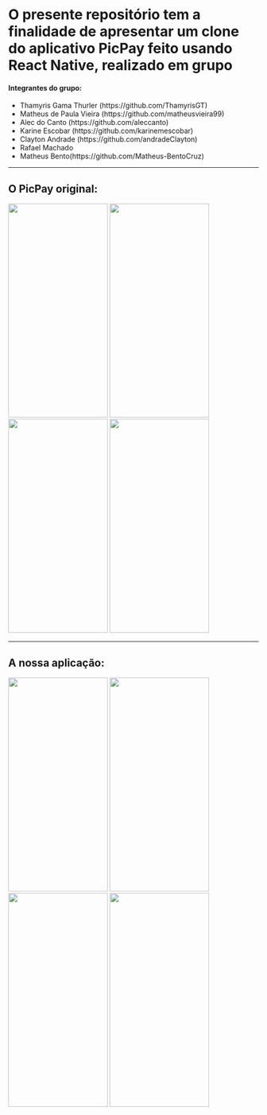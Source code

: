 <h1>O presente repositório tem a finalidade de apresentar um clone do aplicativo PicPay feito usando React Native, realizado em grupo</h1>

<h4>Integrantes do grupo:</h4>
<ul>

  <li>Thamyris Gama Thurler (https://github.com/ThamyrisGT)
  <li>Matheus de Paula Vieira (https://github.com/matheusvieira99)
  <li>Alec do Canto (https://github.com/aleccanto)
  <li>Karine Escobar (https://github.com/karinemescobar)
  <li>Clayton Andrade (https://github.com/andradeClayton)
  <li>Rafael Machado
  <li>Matheus Bento(https://github.com/Matheus-BentoCruz)
  
 </ul>
 <hr>
 
 <h2>O PicPay original:</h2>
 
 <div>
 <img src="https://i.ibb.co/1vFQ4vs/picpay-Original-Splash.jpg" width=200 height=430>
 <img src="https://i.ibb.co/ftVZD1g/picpay-Original1.jpg" width=200 height= 430>
 <img src="https://i.ibb.co/60rc7Q8/picpay-Original-Cadastro.jpg" width=200 height=430>
 <img src="https://i.ibb.co/RgzbsGZ/picpay-Original-Login.jpg" width=200 height=430>
 
 </div>
 <hr>
 <h2>A nossa aplicação:</h2>
 
 <div>
 <img src="https://i.ibb.co/0YNjhks/picpay-Clone-Splash.jpg" width=200 height=430>
 <img src="https://i.ibb.co/H4km4fn/picpay-Clone1.jpg" width=200 height=430>
 <img src="https://i.ibb.co/Lkg3MD5/picpay-Clone-Cadastro.jpg" width=200 height=430>
 <img src="https://i.ibb.co/fNjf50x/picpay-Clone-Login.jpg" width=200 height=430>
 </div>
  
